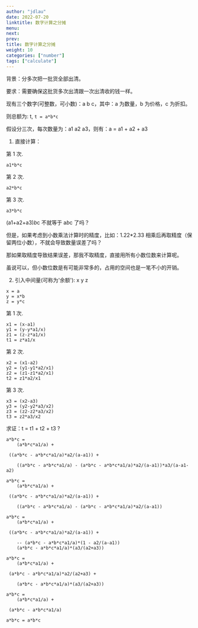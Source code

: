 ```yaml
---
author: "jdlau"
date: 2022-07-20
linktitle: 数字计算之分摊
menu:
next:
prev:
title: 数字计算之分摊
weight: 10
categories: ["number"]
tags: ["calculate"]
---
```


背景：分多次把一批货全部出清。

要求：需要确保这批货多次出清跟一次出清收的钱一样。

现有三个数字(可整数，可小数)：a b c，其中：a 为数量，b 为价格，c 为折扣。

则总额为: t, `t = a*b*c`

假设分三次，每次数量为：a1 a2 a3，则有：a = a1 + a2 + a3

1. 直接计算：

第 1 次.

```
a1*b*c
```

第 2 次.

```
a2*b*c
```

第 3 次.

```
a3*b*c
```

(a1+a2+a3)*b*c 不就等于 a*b*c 了吗？

但是，如果考虑到小数乘法计算时的精度，比如：1.22*2.33 相乘后再取精度（保留两位小数），不就会导致数量误差了吗？

那如果取精度导致结果误差，那我不取精度，直接用所有小数位数来计算呢。

虽说可以，但小数位数是有可能非常多的，占用的空间也是一笔不小的开销。

2. 引入中间量(可称为'余额'): x y z

```
x = a
y = x*b
z = y*c
```

第 1 次.

```
x1 = (x-a1)
y1 = (y-y*a1/x)
z1 = (z-z*a1/x)
t1 = z*a1/x
```

第 2 次.

```
x2 = (x1-a2)
y2 = (y1-y1*a2/x1)
z2 = (z1-z1*a2/x1)
t2 = z1*a2/x1
```

第 3 次.

```
x3 = (x2-a3)
y3 = (y2-y2*a3/x2)
z3 = (z2-z2*a3/x2)
t3 = z2*a3/x2
```

求证：t = t1 + t2 + t3 ?

```
a*b*c =
    (a*b*c*a1/a) +

 ((a*b*c - a*b*c*a1/a)*a2/(a-a1)) +

    ((a*b*c - a*b*c*a1/a) - (a*b*c - a*b*c*a1/a)*a2/(a-a1))*a3/(a-a1-a2)

a*b*c =
    (a*b*c*a1/a) +

 ((a*b*c - a*b*c*a1/a)*a2/(a-a1)) +

    ((a*b*c - a*b*c*a1/a) - (a*b*c - a*b*c*a1/a)*a2/(a-a1))

a*b*c =
    (a*b*c*a1/a) +

 ((a*b*c - a*b*c*a1/a)*a2/(a-a1)) +

    -- (a*b*c - a*b*c*a1/a)*(1 - a2/(a-a1))
    (a*b*c - a*b*c*a1/a)*(a3/(a2+a3))

a*b*c =
    (a*b*c*a1/a) +

 (a*b*c - a*b*c*a1/a)*a2/(a2+a3) +

    (a*b*c - a*b*c*a1/a)*(a3/(a2+a3))

a*b*c =
    (a*b*c*a1/a) +

 (a*b*c - a*b*c*a1/a)

a*b*c = a*b*c
```
